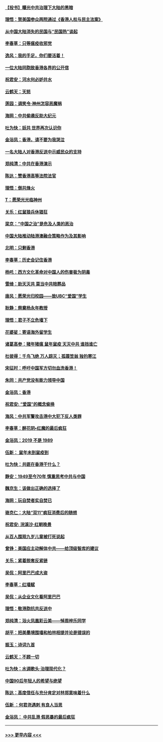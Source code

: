 #### [【投书】曝光中共治理下大陆的黑暗](../pages/nsc993/n11678674.md?t=11251444) 
#### [理悟：贺美国参众两院通过《香港人权与民主法案》](../pages/nsc993/n11678104.md?t=11251444) 
#### [从中国大陆消失的民国与“民国热”谈起](../pages/nsc993/n11678075.md?t=11251444) 
#### [李春草：只等瘟疫收邪党](../pages/nsc993/n11677308.md?t=11251444) 
#### [逸风：我的手足，你们要活着！](../pages/nsc993/n11676352.md?t=11251444) 
#### [一位大陆同胞致香港各界的公开信](../pages/nsc993/n11675761.md?t=11251444) 
#### [祝君安：河水何必妒井水](../pages/nsc993/n11675746.md?t=11251444) 
#### [云鹤天：天怒](../pages/nsc993/n11675718.md?t=11251444) 
#### [莲园：调笑令‧神州怎容恶魔祸](../pages/nsc993/n11675648.md?t=11251444) 
#### [海网：中共偷袭反助大纪元](../pages/nsc993/n11673515.md?t=11251444) 
#### [吐为快：妖共 世界再次认识你](../pages/nsc993/n11673506.md?t=11251444) 
#### [金浴凤：香港，请不要为我哭泣](../pages/nsc993/n11673248.md?t=11251444) 
#### [一名大陆人对香港反送中示威民众的支持](../pages/nsc993/n11672615.md?t=11251444) 
#### [郑纯清：中共在香港演示](../pages/nsc993/n11670539.md?t=11251444) 
#### [陈达：赞香港高等法院法官](../pages/nsc993/n11669542.md?t=11251444) 
#### [理悟：倒共烽火](../pages/nsc993/n11668844.md?t=11251444) 
#### [T：愿荣光光临神州](../pages/nsc993/n11668421.md?t=11251444) 
#### [关乐：红鼠狼兵休猖狂](../pages/nsc993/n11668378.md?t=11251444) 
#### [梁京：“中国之治”是危及人类的恶治](../pages/nsc993/n11668328.md?t=11251444) 
#### [中国大陆推动陆港澳融合策略作为及其影响](../pages/nsc993/n11668157.md?t=11251444) 
#### [北明：只剩香港](../pages/nsc993/n11668002.md?t=11251444) 
#### [李春草：历史会记住香港](../pages/nsc993/n11667927.md?t=11251444) 
#### [杨吒：西方文化革命对中国人的伤害极为阴毒](../pages/nsc993/n11664521.md?t=11251444) 
#### [雪绮：助天灭共 莫当中共陪葬品](../pages/nsc993/n11662650.md?t=11251444) 
#### [唐风：愿荣光归校园——致UBC“爱国”学生](../pages/nsc993/n11662194.md?t=11251444) 
#### [耿静：祭奠杨永年教授](../pages/nsc993/n11662514.md?t=11251444) 
#### [理悟：君子不立危墙下](../pages/nsc993/n11662172.md?t=11251444) 
#### [花婆娑：寄语海外留学生](../pages/nsc993/n11662121.md?t=11251444) 
#### [诸葛高参：猪年猪瘟 鼠年鼠疫 天灭中共 谁挡谁亡](../pages/nsc993/n11661980.md?t=11251444) 
#### [杜彼得：千鸟飞绝 万人踪灭；孤蓑笠翁 独钓寒江](../pages/nsc993/n11661170.md?t=11251444) 
#### [宋征时：呼吁中国军方切勿血洗香港！](../pages/nsc993/n11415318.md?t=11251444) 
#### [朱同：共产党没有能力领导中国](../pages/nsc993/n11660421.md?t=11251444) 
#### [金浴凤：香港](../pages/nsc993/n11660419.md?t=11251444) 
#### [祝君安: “爱国”的概念偷换](../pages/nsc993/n11659706.md?t=11251444) 
#### [海风：中共军警攻击港中大犯下反人类罪](../pages/nsc993/n11659632.md?t=11251444) 
#### [李春草：醉花阴•红魔的最后疯狂](../pages/nsc993/n11659287.md?t=11251444) 
#### [金浴凤：2019 不是 1989](../pages/nsc993/n11657663.md?t=11251444) 
#### [伍新： 鼠年未到鼠疫到](../pages/nsc993/n11655098.md?t=11251444) 
#### [吐为快：共匪在香港干什么？](../pages/nsc993/n11654891.md?t=11251444) 
#### [静安：1949至今70年 慎重思考中共与中国](../pages/nsc993/n11651244.md?t=11251444) 
#### [魏京生：该做出正确的选择了](../pages/nsc993/n11653084.md?t=11251444) 
#### [海网：玩自焚者实自焚已](../pages/nsc993/n11652423.md?t=11251444) 
#### [骆克仁：大陆“双11”疯狂消费后的随想](../pages/nsc993/n11652305.md?t=11251444) 
#### [祝君安: 浣溪沙·红朝晚景](../pages/nsc993/n11652258.md?t=11251444) 
#### [从百人围观九岁儿童被打死说起](../pages/nsc993/n11651030.md?t=11251444) 
#### [曾铮：美国应主动解体中共——给顶级智库的建议](../pages/nsc993/n11649888.md?t=11251444) 
#### [关乐：紧着脱套反紧链](../pages/nsc993/n11649069.md?t=11251444) 
#### [吴侃：阿里巴巴成大盗](../pages/nsc993/n11645523.md?t=11251444) 
#### [李春草：红墙赋](../pages/nsc993/n11646389.md?t=11251444) 
#### [吴侃：从企业文化看阿里巴巴](../pages/nsc993/n11645476.md?t=11251444) 
#### [理悟：敬港胞抗共反送中](../pages/nsc993/n11645466.md?t=11251444) 
#### [郑纯清：浴火凤凰彩云美——悼周梓乐同学](../pages/nsc993/n11645155.md?t=11251444) 
#### [胡平：把美墨境围墙和柏林相提并论是错误的](../pages/nsc993/n11645134.md?t=11251444) 
#### [振玉：诗词九首](../pages/nsc993/n11644081.md?t=11251444) 
#### [云鹤天：不顾一切](../pages/nsc993/n11643508.md?t=11251444) 
#### [吐为快：水调歌头·治理现代化？](../pages/nsc993/n11643485.md?t=11251444) 
#### [中国90后年轻人的希望与绝望](../pages/nsc993/n11642317.md?t=11251444) 
#### [陈达：高度信任与充分肯定对林郑意味着什么](../pages/nsc993/n11641441.md?t=11251444) 
#### [伍新 ：何君尧遇刺 有良人当思](../pages/nsc993/n11641503.md?t=11251444) 
#### [金浴凤： 中共乱港  假恶暴的最后疯狂](../pages/nsc993/n11641495.md?t=11251444) 

----
#### [ >>> 更早内容 <<< ](../indexes/nsc993-earlier.md)
